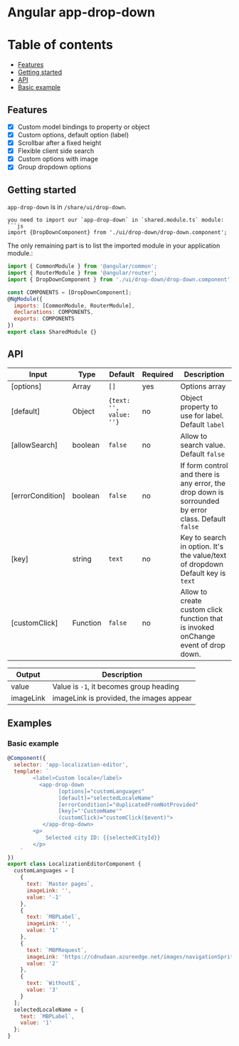# Angular app-drop-down

# Table of contents

* [Features](#features)
* [Getting started](#getting-started)
* [API](#api)
* [Basic example](#basic-example)

## Features

* [x] Custom model bindings to property or object
* [x] Custom options, default option (label)
* [x] Scrollbar after a fixed height
* [x] Flexible client side search
* [x] Custom options with image
* [x] Group dropdown options

## Getting started

`app-drop-down` is in `/share/ui/drop-down`.

````
you need to import our `app-drop-down` in `shared.module.ts` module:
```js
import {DropDownComponent} from './ui/drop-down/drop-down.component';
````

The only remaining part is to list the imported module in your application module.:

```js
import { CommonModule } from '@angular/common';
import { RouterModule } from '@angular/router';
import { DropDownComponent } from './ui/drop-down/drop-down.component';

const COMPONENTS = [DropDownComponent];
@NgModule({
  imports: [CommonModule, RouterModule],
  declarations: COMPONENTS,
  exports: COMPONENTS
})
export class SharedModule {}
```

## API

| Input            | Type            | Default                 | Required | Description                                                                                         |
| ---------------- | --------------- | ----------------------- | -------- | --------------------------------------------------------------------------------------------------- |
| [options]        | Array<NgOption> | `[]`                    | yes      | Options array                                                                                       |
| [default]        | Object          | `{text: '', value: ''}` | no       | Object property to use for label. Default `label`                                                   |
| [allowSearch]    | boolean         | `false`                 | no       | Allow to search value. Default `false`                                                              |
| [errorCondition] | boolean         | `false`                 | no       | If form control and there is any error, the drop down is sorrounded by error class. Default `false` |
| [key]            | string          | `text`                  | no       | Key to search in option. It's the value/text of dropdown Default key is `text`                      |
| [customClick]    | Function        | `false`                 | no       | Allow to create custom click function that is invoked onChange event of drop down.                  |

| Output    | Description                              |
| --------- | ---------------------------------------- |
| value     | Value is `-1`, it becomes group heading  |
| imageLink | imageLink is provided, the images appear |

## Examples

### Basic example

```js
@Component({
  selector: 'app-localization-editor',
  template: `
        <label>Custom locale</label>
          <app-drop-down
                [options]="customLanguages"
                [default]="selectedLocaleName"
                [errorCondition]="duplicatedFromNotProvided"
                [key]="'CustomName'"
                (customClick)="customClick($event)">
           </app-drop-down>
        <p>
            Selected city ID: {{selectedCityId}}
        </p>
    `
})
export class LocalizationEditorComponent {
  customLanguages = [
    {
      text: `Master pages`,
      imageLink: '',
      value: '-1'
    },
    {
      text: `MBPLabel`,
      imageLink: '',
      value: '1'
    },
    {
      text: `MBPRequest`,
      imageLink: 'https://cdnudaan.azureedge.net/images/navigationSprite.png',
      value: '2'
    },
    {
      text: `WithoutE`,
      value: '3'
    }
  ];
  selectedLocaleName = {
    text: `MBPLabel`,
    value: '1'
  };
}
```
